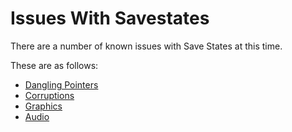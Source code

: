 # Issues With Savestates

There are a number of known issues with Save States at this time. 

These are as follows:

* [Dangling Pointers](./savestates/danglingpointers.html)
* [Corruptions](./savestates/corruptions.html)
* [Graphics](./savestates/graphics.html)
* [Audio](./savestates/audio.html)
